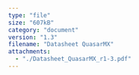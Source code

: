 ```yaml
---
type: "file"
size: "607kB"
category: "document"
version: "1.3"
filename: "Datasheet QuasarMX"
attachments:
  - "./Datasheet_QuasarMX_r1-3.pdf"
---
```

